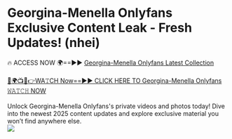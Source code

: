 # Georgina-Menella Onlyfans Exclusive Content Leak - Fresh Updates! (nhei)

🔥 ACCESS NOW 🌍==►► <a href="https://tinyurl.com/kvy9nzfs" rel="nofollow">Georgina-Menella Onlyfans Latest Collection</a>
<br><br>
[🔴🌍📺📱👉WA𝚃CH Now==►► CLICK HERE TO Georgina-Menella Onlyfans 𝚆𝙰𝚃𝙲𝙷 NOW](https://tinyurl.com/kvy9nzfs)
<br><br>
Unlock Georgina-Menella Onlyfans's private videos and photos today! Dive into the newest 2025 content updates and explore exclusive material you won’t find anywhere else.
<br>
<a href="https://tinyurl.com/kvy9nzfs" rel="nofollow" data-target="animated-image.originalLink"><img src="https://camo.githubusercontent.com/8a4f000d20f83aca3bf7ec5f350d767afa0574a8a352519fd8cfa583a6f93a33/68747470733a2f2f692e696d6775722e636f6d2f644a486b345a712e676966" data-canonical-src="https://i.imgur.com/dJHk4Zq.gif" style="max-width: 100%; display: inline-block;" data-target="animated-image.originalImage"></a>
<br>

